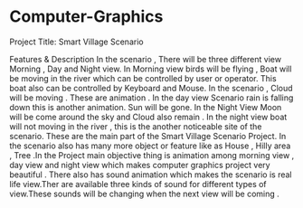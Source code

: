 # Computer-Graphics
Project Title:    Smart Village Scenario

Features & Description
In the scenario , There will be three different view Morning , Day and Night view. In Morning view birds will be flying , Boat will be moving in the river which can be controlled by user or operator. This boat also can be controlled by Keyboard and Mouse. In the scenario , Cloud will be moving . These are animation . In the day view
Scenario rain is falling down this is another animation. Sun will be gone. In the Night 
View Moon will be come around the sky and Cloud also remain . In the night view boat will not moving in the river , this is the another noticeable site of  the scenario.
These are the main part of the Smart Village Scenario Project. In the scenario also has many more object or feature like as House , Hilly area , Tree .In the Project main objective thing is animation among morning view , day view and night view which makes computer graphics project very beautiful . There also has sound animation which makes the scenario is real life view.Ther are available three kinds of sound for different types of view.These sounds will be changing when the next view will be coming .


